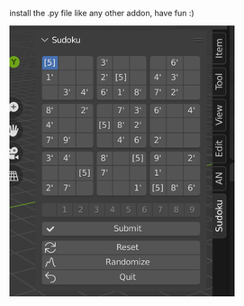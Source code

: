 install the .py file like any other addon, have fun :)

<img src="https://github.com/latidoremi/blender-sudoku-game/blob/main/sudoku_p1.png" width = "400" height = "480" alt="" align=center />
